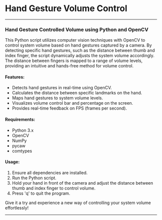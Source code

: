# Hand Gesture Volume Control

---

### Hand Gesture Controlled Volume using Python and OpenCV

This Python script utilizes computer vision techniques with OpenCV to control system volume based on hand gestures captured by a camera. By detecting specific hand gestures, such as the distance between thumb and index finger, the script dynamically adjusts the system volume accordingly. The distance between fingers is mapped to a range of volume levels, providing an intuitive and hands-free method for volume control. 

#### Features:
- Detects hand gestures in real-time using OpenCV.
- Calculates the distance between specific landmarks on the hand.
- Maps hand gestures to system volume levels.
- Visualizes volume control bar and percentage on the screen.
- Provides real-time feedback on FPS (frames per second).

#### Requirements:
- Python 3.x
- OpenCV
- NumPy
- pycaw
- comtypes

#### Usage:
1. Ensure all dependencies are installed.
2. Run the Python script.
3. Hold your hand in front of the camera and adjust the distance between thumb and index finger to control volume.
4. Press 'q' to quit the program.

Give it a try and experience a new way of controlling your system volume effortlessly!

--- 
